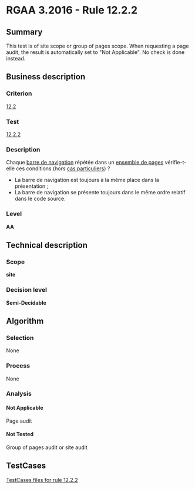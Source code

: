 # RGAA 3.2016 - Rule 12.2.2

## Summary
This test is of site scope or group of pages scope. When requesting a page audit, the result is automatically set to "Not Applicable". No check is done instead.

## Business description

### Criterion
[12.2](http://references.modernisation.gouv.fr/rgaa-accessibilite/2016/criteres.html#crit-12-2)

### Test
[12.2.2](http://references.modernisation.gouv.fr/rgaa-accessibilite/2016/criteres.html#test-12-2-2)

### Description
<div lang="fr">Chaque <a href="http://references.modernisation.gouv.fr/rgaa-accessibilite/2016/glossaire.html#barre-de-navigation">barre de navigation</a> r&#xE9;p&#xE9;t&#xE9;e dans un <a href="http://references.modernisation.gouv.fr/rgaa-accessibilite/2016/glossaire.html#ensemble-de-pages">ensemble de pages</a> v&#xE9;rifie-t-elle ces conditions (hors <a href="http://references.modernisation.gouv.fr/rgaa-accessibilite/2016/cas-particuliers.html#cp-12-2,12-3" title="Cas particuliers pour le crit&#xE8;re 12.2">cas particuliers</a>)&nbsp;? <ul><li>La barre de navigation est toujours &#xE0; la m&#xEA;me place dans la pr&#xE9;sentation&nbsp;;</li> <li>La barre de navigation se pr&#xE9;sente toujours dans le m&#xEA;me ordre relatif dans le code source.</li> </ul></div>

### Level
**AA**

## Technical description

### Scope
**site**

### Decision level
**Semi-Decidable**

## Algorithm

### Selection

None

### Process

None

### Analysis

#### Not Applicable

Page audit 

#### Not Tested

Group of pages audit or site audit




##  TestCases

[TestCases files for rule 12.2.2](https://github.com/Asqatasun/Asqatasun/tree/develop/rules/rules-rgaa3.2016/src/test/resources/testcases/rgaa32016/Rgaa32016Rule120202/)


